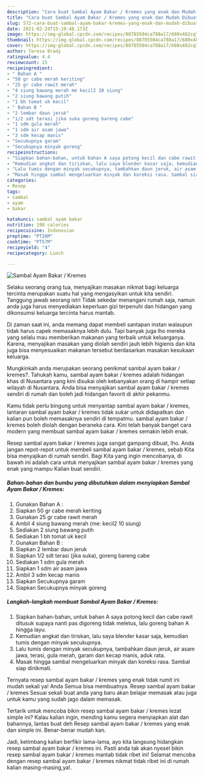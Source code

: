 ```yaml
---
description: "Cara buat Sambal Ayam Bakar / Kremes yang enak dan Mudah Dibuat"
title: "Cara buat Sambal Ayam Bakar / Kremes yang enak dan Mudah Dibuat"
slug: 572-cara-buat-sambal-ayam-bakar-kremes-yang-enak-dan-mudah-dibuat
date: 2021-02-24T15:19:48.173Z
image: https://img-global.cpcdn.com/recipes/88785504ca788a17/680x482cq70/sambal-ayam-bakar-kremes-foto-resep-utama.jpg
thumbnail: https://img-global.cpcdn.com/recipes/88785504ca788a17/680x482cq70/sambal-ayam-bakar-kremes-foto-resep-utama.jpg
cover: https://img-global.cpcdn.com/recipes/88785504ca788a17/680x482cq70/sambal-ayam-bakar-kremes-foto-resep-utama.jpg
author: Teresa Brady
ratingvalue: 4.4
reviewcount: 15
recipeingredient:
- " Bahan A "
- "50 gr cabe merah keriting"
- "25 gr cabe rawit merah"
- "4 siung bawang merah me kecil2 10 siung"
- "2 siung bawang putih"
- "1 bh tomat uk kecil"
- " Bahan B "
- "2 lembar daun jeruk"
- "1/2 sdt terasi jika suka goreng bareng cabe"
- "1 sdm gula merah"
- "1 sdm air asam jawa"
- "3 sdm kecap manis"
- "Secukupnya garam"
- "Secukupnya minyak goreng"
recipeinstructions:
- "Siapkan bahan-bahan, untuk bahan A saya potong kecil dan cabe rawit ditusuk supaya nanti pas digoreng tidak meletus, lalu goreng bahan A hingga layu."
- "Kemudian angkat dan tiriskan, lalu saya blender kasar saja, kemudian tumis dengan minyak secukupnya."
- "Lalu tumis dengan minyak secukupnya, tambahkan daun jeruk, air asam jawa, terasi, gula merah, garam dan kecap manis, aduk rata."
- "Masak hingga sambal mengeluarkan minyak dan koreksi rasa. Sambal siap dinikmati."
categories:
- Resep
tags:
- sambal
- ayam
- bakar

katakunci: sambal ayam bakar 
nutrition: 198 calories
recipecuisine: Indonesian
preptime: "PT26M"
cooktime: "PT57M"
recipeyield: "4"
recipecategory: Lunch

---
```



![Sambal Ayam Bakar / Kremes](https://img-global.cpcdn.com/recipes/88785504ca788a17/680x482cq70/sambal-ayam-bakar-kremes-foto-resep-utama.jpg)

Selaku seorang orang tua, menyajikan masakan nikmat bagi keluarga tercinta merupakan suatu hal yang mengasyikan untuk kita sendiri. Tanggung jawab seorang istri Tidak sekedar menangani rumah saja, namun anda juga harus menyediakan keperluan gizi terpenuhi dan hidangan yang dikonsumsi keluarga tercinta harus mantab.

Di zaman  saat ini, anda memang dapat membeli santapan instan walaupun tidak harus capek memasaknya lebih dulu. Tapi banyak juga lho mereka yang selalu mau memberikan makanan yang terbaik untuk keluarganya. Karena, menyajikan masakan yang diolah sendiri jauh lebih higienis dan kita juga bisa menyesuaikan makanan tersebut berdasarkan masakan kesukaan keluarga. 



Mungkinkah anda merupakan seorang penikmat sambal ayam bakar / kremes?. Tahukah kamu, sambal ayam bakar / kremes adalah hidangan khas di Nusantara yang kini disukai oleh kebanyakan orang di hampir setiap wilayah di Nusantara. Anda bisa menyajikan sambal ayam bakar / kremes sendiri di rumah dan boleh jadi hidangan favorit di akhir pekanmu.

Kamu tidak perlu bingung untuk menyantap sambal ayam bakar / kremes, lantaran sambal ayam bakar / kremes tidak sukar untuk didapatkan dan kalian pun boleh memasaknya sendiri di tempatmu. sambal ayam bakar / kremes boleh diolah dengan beraneka cara. Kini telah banyak banget cara modern yang membuat sambal ayam bakar / kremes semakin lebih enak.

Resep sambal ayam bakar / kremes juga sangat gampang dibuat, lho. Anda jangan repot-repot untuk membeli sambal ayam bakar / kremes, sebab Kita bisa menyajikan di rumah sendiri. Bagi Kita yang ingin mencobanya, di bawah ini adalah cara untuk menyajikan sambal ayam bakar / kremes yang enak yang mampu Kalian buat sendiri.

<!--inarticleads1-->

##### Bahan-bahan dan bumbu yang dibutuhkan dalam menyiapkan Sambal Ayam Bakar / Kremes:

1. Gunakan  Bahan A :
1. Siapkan 50 gr cabe merah keriting
1. Gunakan 25 gr cabe rawit merah
1. Ambil 4 siung bawang merah (me: kecil2 10 siung)
1. Sediakan 2 siung bawang putih
1. Sediakan 1 bh tomat uk kecil
1. Gunakan  Bahan B :
1. Siapkan 2 lembar daun jeruk
1. Siapkan 1/2 sdt terasi (jika suka), goreng bareng cabe
1. Sediakan 1 sdm gula merah
1. Siapkan 1 sdm air asam jawa
1. Ambil 3 sdm kecap manis
1. Siapkan Secukupnya garam
1. Siapkan Secukupnya minyak goreng




<!--inarticleads2-->

##### Langkah-langkah membuat Sambal Ayam Bakar / Kremes:

1. Siapkan bahan-bahan, untuk bahan A saya potong kecil dan cabe rawit ditusuk supaya nanti pas digoreng tidak meletus, lalu goreng bahan A hingga layu.
1. Kemudian angkat dan tiriskan, lalu saya blender kasar saja, kemudian tumis dengan minyak secukupnya.
1. Lalu tumis dengan minyak secukupnya, tambahkan daun jeruk, air asam jawa, terasi, gula merah, garam dan kecap manis, aduk rata.
1. Masak hingga sambal mengeluarkan minyak dan koreksi rasa. Sambal siap dinikmati.




Ternyata resep sambal ayam bakar / kremes yang enak tidak rumit ini mudah sekali ya! Anda Semua bisa membuatnya. Resep sambal ayam bakar / kremes Sesuai sekali buat anda yang baru akan belajar memasak atau juga untuk kamu yang sudah jago dalam memasak.

Tertarik untuk mencoba bikin resep sambal ayam bakar / kremes lezat simple ini? Kalau kalian ingin, mending kamu segera menyiapkan alat dan bahannya, lantas buat deh Resep sambal ayam bakar / kremes yang enak dan simple ini. Benar-benar mudah kan. 

Jadi, ketimbang kalian berfikir lama-lama, ayo kita langsung hidangkan resep sambal ayam bakar / kremes ini. Pasti anda tak akan nyesel bikin resep sambal ayam bakar / kremes mantab tidak ribet ini! Selamat mencoba dengan resep sambal ayam bakar / kremes nikmat tidak ribet ini di rumah kalian masing-masing,ya!.

